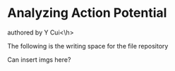 # Analyzing Action Potential
<h>authored by Y Cui<\h>

The following is the writing space for the file repository

Can insert imgs here?

